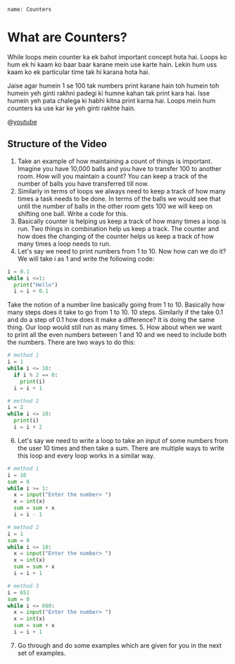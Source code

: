 ```ngMeta
name: Counters
```

# What are Counters?

While loops mein counter ka ek bahot important concept hota hai. Loops ko hum ek hi kaam ko baar baar karane mein use karte hain. Lekin hum uss kaam ko ek particular time tak hi karana hota hai.

Jaise agar humein 1 se 100 tak numbers print karane hain toh humein toh humein yeh ginti rakhni padegi ki humne kahan tak print kara hai. Isse humein yeh pata chalega ki habhi kitna print karna hai. Loops mein hum counters ka use kar ke yeh ginti rakhte hain.

@[youtube](counter-video-id-here)

## Structure of the Video

1. Take an example of how maintaining a count of things is important. Imagine you have 10,000 balls and you have to transfer 100 to another room. How will you maintain a count? You can keep a track of the number of balls you have transferred till now.
2. Similarly in terms of loops we always need to keep a track of how many times a task needs to be done. In terms of the balls we would see that until the number of balls in the other room gets 100 we will keep on shifting one ball. Write a code for this.
3. Basically counter is helping us keep a track of how many times a loop is run. Two things in combination help us keep a track. The counter and how does the changing of the counter helps us keep a track of how many times a loop needs to run.
4. Let's say we need to print numbers from 1 to 10. Now how can we do it? We will take i as 1 and write the following code:
```python
i = 0.1
while i <=1:
  print("Hello")
  i = i + 0.1
```
Take the notion of a number line basically going from 1 to 10. Basically how many steps does it take to go from 1 to 10. 10 steps. Similarly if the take 0.1 and do a step of 0.1 how does it make a difference? It is doing the same thing. Our loop would still run as many times.
5. How about when we want to print all the even numbers between 1 and 10 and we need to include both the numbers. There are two ways to do this:
```python
# method 1
i = 1
while i <= 10:
  if i % 2 == 0:
    print(i)
  i = i + 1

# method 2
i = 2
while i <= 10:
  print(i)
  i = i + 2
```
6. Let's say we need to write a loop to take an input of some numbers from the user 10 times and then take a sum. There are multiple ways to write this loop and every loop works in a similar way.
```python
# method 1
i = 10
sum = 0
while i >= 1:
  x = input("Enter the number> ")
  x = int(x)
  sum = sum + x
  i = i - 1

# method 2
i = 1
sum = 0
while i <= 10:
  x = input("Enter the number> ")
  x = int(x)
  sum = sum + x
  i = i + 1

# method 3
i = 651
sum = 0
while i <= 660:
  x = input("Enter the number> ")
  x = int(x)
  sum = sum + x
  i = i + 1
```
7. Go through and do some examples which are given for you in the next set of examples.

